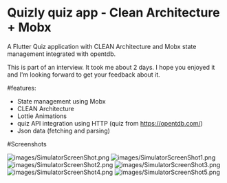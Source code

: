 # Quizly quiz app - Clean Architecture + Mobx
A Flutter Quiz application with CLEAN Architecture and Mobx state management integrated with opentdb.

This is part of an interview. It took me about 2 days. I hope you enjoyed it and
I'm looking forward to get your feedback about it.

#features:
- State management using Mobx
- CLEAN Architecture
- Lottie Animations
- quiz API integration using HTTP (quiz from https://opentdb.com/)
- Json data (fetching and parsing)

#Screenshots

![images/SimulatorScreenShot.png](images/SimulatorScreenShot.png)
![images/SimulatorScreenShot1.png](images/SimulatorScreenShot1.png)
![images/SimulatorScreenShot2.png](images/SimulatorScreenShot2.png)
![images/SimulatorScreenShot3.png](images/SimulatorScreenShot3.png)
![images/SimulatorScreenShot4.png](images/SimulatorScreenShot4.png)
![images/SimulatorScreenShot5.png](images/SimulatorScreenShot5.png)

